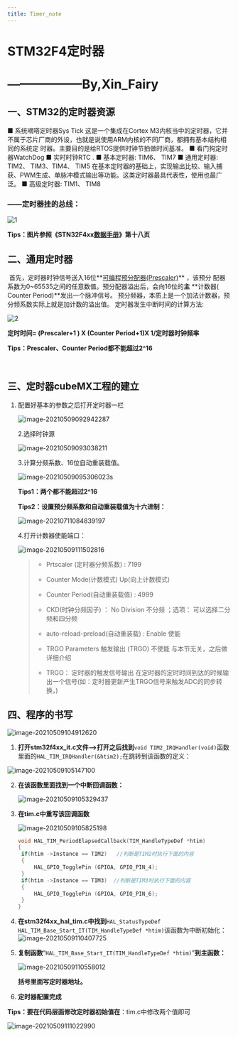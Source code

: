 ```yaml
---
title: Timer_note
---
```

# STM32F4定时器

# 											  											  											  ——————By,Xin_Fairy

## 一、STM32的定时器资源

■ 系统嘀嗒定时器Sys Tick
	这是一个集成在Cortex M3内核当中的定时器，它并不属于芯片厂商的外设，也就是说使用ARM内核的不同厂商，都拥有基本结构相同的系统定
时器。主要目的是给RTOS提供时钟节拍做时间基准。
■ 看门狗定时器WatchDog
■ 实时时钟RTC .
■ 基本定时器: TIM6、 TIM7
■ 通用定时器: TIM2、 TIM3、TIM4、 TIM5
	在基本定时器的基础上，实现输出比较、输入捕获、PWM生成、单脉冲模式输出等功能。这类定时器最具代表性，使用也最广泛。
■ 高级定时器: TIM1、 TIM8

### ——定时器挂的总线：

![1](../../../static/STM32/Timer_note/1.png)

**Tips：图片参照《STN32F4xx<u>数据手册</u>》第十八页**

## 二、通用定时器

​	首先，定时器时钟信号送入16位**<u>可编程预分配器(Prescaler)</u>** ，该预分
配器系数为0~65535之间的任意数值。预分配器溢出后，会向16位的**主**
**计数器( Counter Period)**发出一个脉冲信号。
​	预分频器，本质上是一个加法计数器，预分频系数实际上就是加计数的溢出值。
​	定时器发生中断时间的计算方法:

![2](../../../static/STM32/Timer_note/2.png)


**定时时间= (Prescaler+1 ) X (Counter Period+1)X 1/定时器时钟频率**

**Tips：Prescaler、Counter Period都不能超过2^16**

​	

## 三、定时器cubeMX工程的建立

1. 配置好基本的参数之后打开定时器一栏

   ![image-20210509092942287](../../../static/STM32/Timer_note/3.png)

   2.选择时钟源

   ![image-20210509093038211](../../../static/STM32/Timer_note/4.png)

   3.计算分频系数、16位自动重装载值。

   ![image-20210509095306023](../../../static/STM32/Timer_note/5.png)s

   **Tips1：两个都不能超过2^16**

   **Tips2：设置预分频系数和自动重装载值为十六进制：**

   ![image-20210711084839197](../../../static/STM32/Timer_note/6.png)

   4.打开计数器使能端口：

   ![image-20210509111502816](../../../static/STM32/Timer_note/7.png)

   > * Prtscaler (定时器分频系数)  : 7199
   >
   > + Counter Mode(计数模式)    Up(向上计数模式)                    
   >
   > - Counter Period(自动重装载值) :    4999     
   >
   > - CKD(时钟分频因子) ：       No Division 不分频 ；选项：  可以选择二分频和四分频                         
   >
   > - auto-reload-preload(自动重装载)  :    Enable 使能
   >
   > - TRGO Parameters    触发输出 (TRGO)               不使能    与本节无关，之后做详细介绍 
   >
   > - TRGO：    定时器的触发信号输出  在定时器的定时时间到达的时候输出一个信号(如：定时器更新产生TRGO信号来触发ADC的同步转换，) 







## 四、程序的书写

![image-20210509104912620](../../../static/STM32/Timer_note/1%20(4).png)

1. **打开stm32f4xx_it.c文件-->打开之后找到**`void TIM2_IRQHandler(void)`函数里面的`HAL_TIM_IRQHandler(&htim2);`在跳转到该函数的定义：

![image-20210509105147100](../../../static/STM32/Timer_note/8.png)

2. **在该函数里面找到一个中断回调函数：**

   ![image-20210509105329437](../../../static/STM32/Timer_note/9.png)      

3. **在tim.c中重写该回调函数**

   ![image-20210509105825198](**/../../../../static/STM32/Timer_note/10.png)

   ```c
   void HAL_TIM_PeriodElapsedCallback(TIM_HandleTypeDef *htim)
   {
   	if(htim ->Instance == TIM2)   //判断是TIM2时执行下面的内容
   	{
   		HAL_GPIO_TogglePin (GPIOA, GPIO_PIN_4);
   	}
   	if(htim ->Instance == TIM3)  //判断是TIM3时执行下面的内容
   	{
   		HAL_GPIO_TogglePin (GPIOA, GPIO_PIN_6);
   	}
   }
   ```

4. **在stm32f4xx_hal_tim.c中找到**`HAL_StatusTypeDef HAL_TIM_Base_Start_IT(TIM_HandleTypeDef *htim)`该函数为中断初始化：![image-20210509110407725](../../../static/STM32/Timer_note/13.png)

5. **复制函数**“`HAL_TIM_Base_Start_IT(TIM_HandleTypeDef *htim)`”**到主函数：**

   ![image-20210509110558012](../../../static/STM32/Timer_note/11.png)

   **括号里面写定时器地址。**

6. **定时器配置完成**

**Tips：要在代码层面修改定时器初始值在**：tim.c中修改两个值即可

![image-20210509111022990](../../../static/STM32/Timer_note/12.png)



